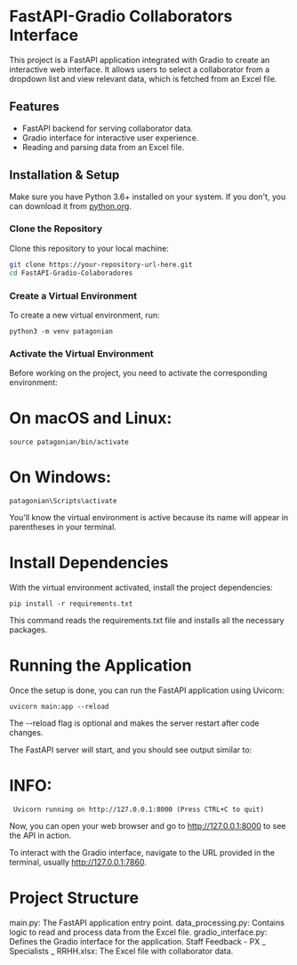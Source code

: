 # FastAPI-Gradio Collaborators Interface

This project is a FastAPI application integrated with Gradio to create an interactive web interface. It allows users to select a collaborator from a dropdown list and view relevant data, which is fetched from an Excel file.

## Features

- FastAPI backend for serving collaborator data.
- Gradio interface for interactive user experience.
- Reading and parsing data from an Excel file.

## Installation & Setup

Make sure you have Python 3.6+ installed on your system. If you don't, you can download it from [python.org](https://www.python.org/downloads/).

### Clone the Repository

Clone this repository to your local machine:

```bash
git clone https://your-repository-url-here.git
cd FastAPI-Gradio-Colaboradores
```



### Create a Virtual Environment
To create a new virtual environment, run:
```
python3 -m venv patagonian
```

### Activate the Virtual Environment
Before working on the project, you need to activate the corresponding environment:


# On macOS and Linux:
```
source patagonian/bin/activate
```
# On Windows:
```
patagonian\Scripts\activate
```

You'll know the virtual environment is active because its name will appear in parentheses in your terminal.

# Install Dependencies
With the virtual environment activated, install the project dependencies:

```
pip install -r requirements.txt
```
This command reads the requirements.txt file and installs all the necessary packages.

# Running the Application
Once the setup is done, you can run the FastAPI application using Uvicorn:
```
uvicorn main:app --reload
```

The --reload flag is optional and makes the server restart after code changes.

The FastAPI server will start, and you should see output similar to:

# INFO:
     Uvicorn running on http://127.0.0.1:8000 (Press CTRL+C to quit)
Now, you can open your web browser and go to http://127.0.0.1:8000 to see the API in action.

To interact with the Gradio interface, navigate to the URL provided in the terminal, usually http://127.0.0.1:7860.


# Project Structure

main.py: The FastAPI application entry point.
data_processing.py: Contains logic to read and process data from the Excel file.
gradio_interface.py: Defines the Gradio interface for the application.
Staff Feedback - PX _ Specialists _ RRHH.xlsx: The Excel file with collaborator data.
